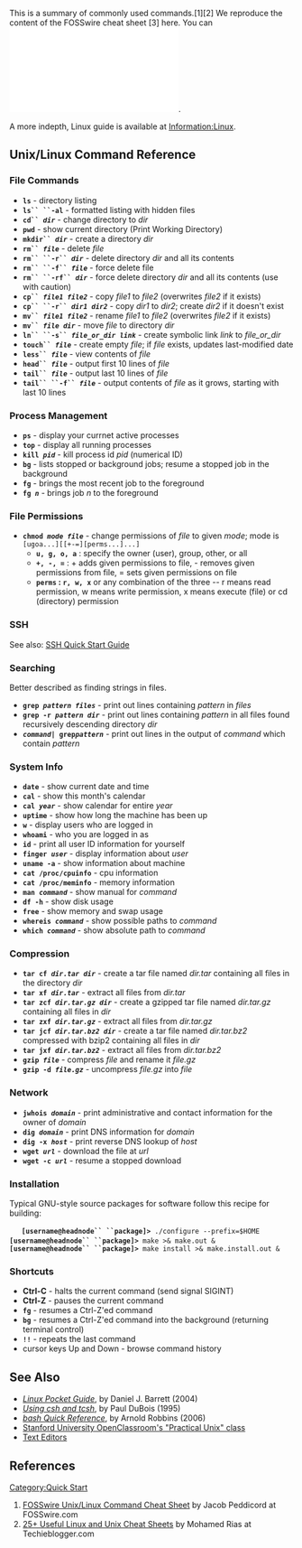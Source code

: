 This is a summary of commonly used commands.\[1\]\[2\] We reproduce the
content of the FOSSwire cheat sheet \[3\] here. You can ![download a
PDF](FOSSwire_unix_ref.pdf "download a PDF").

A more indepth, Linux guide is available at
[Information:Linux](Information:Linux "wikilink").

## Unix/Linux Command Reference

### File Commands

  - **`ls`** - directory listing
  - **`ls`` ``-al`** - formatted listing with hidden files
  - **`cd`` `<i>`dir`</i>** - change directory to *dir*
  - **`pwd`** - show current directory (Print Working Directory)
  - **`mkdir`` `<i>`dir`</i>** - create a directory *dir*
  - **`rm`` `<i>`file`</i>** - delete *file*
  - **`rm`` ``-r`` `<i>`dir`</i>** - delete directory *dir* and all its
    contents
  - **`rm`` ``-f`` `<i>`file`</i>** - force delete file
  - **`rm`` ``-rf`` `<i>`dir`</i>** - force delete directory *dir* and
    all its contents (use with caution)
  - **`cp`` `<i>`file1`</i>` `<i>`file2`</i>** - copy *file1* to *file2*
    (overwrites *file2* if it exists)
  - **`cp`` ``-r`` `<i>`dir1`</i>` `<i>`dir2`</i>** - copy *dir1* to
    *dir2*; create *dir2* if it doesn't exist
  - **`mv`` `<i>`file1`</i>` `<i>`file2`</i>** - rename *file1* to
    *file2* (overwrites *file2* if it exists)
  - **`mv`` `<i>`file`</i>` `<i>`dir`</i>** - move *file* to directory
    *dir*
  - **`ln`` ``-s`` `<i>`file_or_dir`</i>` `<i>`link`</i>** - create
    symbolic link *link* to *file_or_dir*
  - **`touch`` `<i>`file`</i>** - create empty *file*; if *file* exists,
    updates last-modified date
  - **`less`` `<i>`file`</i>** - view contents of *file*
  - **`head`` `<i>`file`</i>** - output first 10 lines of *file*
  - **`tail`` `<i>`file`</i>** - output last 10 lines of *file*
  - **`tail`` ``-f`` `<i>`file`</i>** - output contents of *file* as it
    grows, starting with last 10 lines

### Process Management

  - **`ps`** - display your currnet active processes
  - **`top`** - display all running processes
  - **`kill `<i>`pid`</i>** - kill process id *pid* (numerical ID)
  - **`bg`** - lists stopped or background jobs; resume a stopped job in
    the background
  - **`fg`** - brings the most recent job to the foreground
  - **`fg `<i>`n`</i>** - brings job *n* to the foreground

### File Permissions

  - **`chmod `<i>`mode file`</i>** - change permissions of *file* to
    given *mode*; mode is `[ugoa...][[+-=][perms...]...]`
      - **`u, g, o, a`** : specify the owner (user), group, other, or
        all
      - **`+, -, =`** : + adds given permissions to file, - removes
        given permissions from file, = sets given permissions on file
      - **`perms` : `r, w, x`** or any combination of the three -- r
        means read permission, w means write permission, x means execute
        (file) or cd (directory) permission

### SSH

See also: [SSH Quick Start Guide](SSH_Quick_Start_Guide "wikilink")

### Searching

Better described as finding strings in files.

  - **`grep `<i>`pattern files`</i>** - print out lines containing
    *pattern* in *files*
  - **`grep -r `<i>`pattern dir`</i>** - print out lines containing
    *pattern* in all files found recursively descending directory *dir*
  - **<i>`command`</i>` | grep `<i>`pattern`</i>** - print out lines in
    the output of *command* which contain *pattern*

### System Info

  - **`date`** - show current date and time
  - **`cal`** - show this month's calendar
  - **`cal `<i>`year`</i>** - show calendar for entire *year*
  - **`uptime`** - show how long the machine has been up
  - **`w`** - display users who are logged in
  - **`whoami`** - who you are logged in as
  - **`id`** - print all user ID information for yourself
  - **`finger `<i>`user`</i>** - display information about *user*
  - **`uname -a`** - show information about machine
  - **`cat /proc/cpuinfo`** - cpu information
  - **`cat /proc/meminfo`** - memory information
  - **`man `<i>`command`</i>** - show manual for *command*
  - **`df -h`** - show disk usage
  - **`free`** - show memory and swap usage
  - **`whereis `<i>`command`</i>** - show possible paths to *command*
  - **`which `<i>`command`</i>** - show absolute path to *command*

### Compression

  - **`tar cf `<i>`dir.tar dir`</i>** - create a tar file named
    *dir.tar* containing all files in the directory *dir*
  - **`tar xf `<i>`dir.tar`</i>** - extract all files from *dir.tar*
  - **`tar zcf `<i>`dir.tar.gz dir`</i>** - create a gzipped tar file
    named *dir.tar.gz* containing all files in *dir*
  - **`tar zxf `<i>`dir.tar.gz`</i>** - extract all files from
    *dir.tar.gz*
  - **`tar jcf `<i>`dir.tar.bz2 dir`</i>** - create a tar file named
    *dir.tar.bz2* compressed with bzip2 containing all files in *dir*
  - **`tar jxf `<i>`dir.tar.bz2`</i>** - extract all files from
    *dir.tar.bz2*
  - **`gzip `<i>`file`</i>** - compress *file* and rename it *file.gz*
  - **`gzip -d `<i>`file.gz`</i>** - uncompress *file.gz* into *file*

### Network

  - **`jwhois `<i>`domain`</i>** - print administrative and contact
    information for the owner of *domain*
  - **`dig `<i>`domain`</i>** - print DNS information for *domain*
  - **`dig -x `<i>`host`</i>** - print reverse DNS lookup of *host*
  - **`wget `<i>`url`</i>** - download the file at *url*
  - **`wget -c `<i>`url`</i>** - resume a stopped download

### Installation

Typical GNU-style source packages for software follow this recipe for
building:

`   `**`[username@headnode``
``package]>`**` ./configure --prefix=$HOME`
`   `**`[username@headnode`` ``package]>`**` make >& make.out &`
`   `**`[username@headnode``
``package]>`**` make install >& make.install.out &`

### Shortcuts

  - **Ctrl-C** - halts the current command (send signal SIGINT)
  - **Ctrl-Z** - pauses the current command
  - **`fg`** - resumes a Ctrl-Z'ed command
  - **`bg`** - resumes a Ctrl-Z'ed command into the background
    (returning terminal control)
  - **`!!`** - repeats the last command
  - cursor keys Up and Down - browse command history

## See Also

  - [*Linux Pocket Guide*](http://oreilly.com/catalog/9780596006280/),
    by Daniel J. Barrett (2004)
  - [*Using csh and tcsh*](http://oreilly.com/catalog/9781565921320/),
    by Paul DuBois (1995)
  - [*bash Quick Reference*](http://oreilly.com/catalog/9780596558772/),
    by Arnold Robbins (2006)
  - [Stanford University OpenClassroom's "Practical Unix"
    class](http://openclassroom.stanford.edu/MainFolder/CoursePage.php?course=PracticalUnix)
  - [Text Editors](Text_Editors "wikilink")

## References

<references/>

[Category:Quick Start](Category:Quick_Start "wikilink")

1.  [FOSSwire Unix/Linux Command Cheat Sheet](http://fosswire.com/post/2007/8/unixlinux-command-cheat-sheet/)
    by Jacob Peddicord at FOSSwire.com
2.  [25+ Useful Linux and Unix Cheat Sheets](http://www.techieblogger.com/2009/10/linux-unix-ubuntu-solaris-cheat-sheets.html)
    by Mohamed Rias at Techieblogger.com
